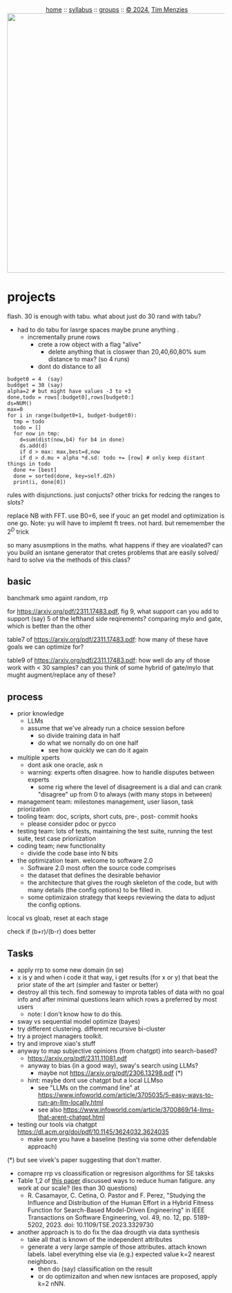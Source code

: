 <a name=top><br>
  <p align=center>&nbsp;<a href="/README.md#top">home</a> ::
  <a href="/docs/syllabus.md#top">syllabus</a> ::
  <a href="https://docs.google.com/spreadsheets/d/16yxmklx4zvmfAHE7QocOQZZ4v4UxD5ktJHWMJEjBcMI/edit#gid=0">groups</a> ::
  <a href="/LICENSE.md#top">&copy;&nbsp;2024</a>, <a href="http:/timm.fyi">Tim Menzies</a><br>
  <a href="/README.md#top"><img width=600  
     src="/etc/img/ase24.png"></a></p>

# projects

flash. 30 is enough with tabu. what about just do 30 rand with tabu?
- had to do tabu for lasrge spaces maybe prune anything . 
  - incrementally prune rows
    - crete a row object with a flag "alive"
      - delete anything that is closwer than 20,40,60,80% sum distance to max? (so 4 runs)
    - dont do distance to all

```
budget0 = 4  (say)
buddget = 30 (say)
alpha=2 # but might have values -3 to +3
done,todo = rows[:budget0],rows[budget0:]
ds=NUM()
max=0
for i in range(budget0+1, budget-budget0):
  tmp = todo
  todo = []
  for now in tmp:
    d=sum(dist(now,b4) for b4 in done)
    ds.add(d)
    if d > max: max,best=d,now
    if d > d.mu + alpha *d.sd: todo += [row] # only keep distant things in todo
  done += [best]
  done = sorted(done, key=self.d2h)
  print(i, done[0]) 
```

rules with disjunctions. just conjucts? other tricks for redcing the ranges to slots?

replace NB with FFT.  use B0=6, see if youc an get  model and optimization is  one go. Note: yu will have to implemt ft trees. not hard.
but rememember the $2^D$ trick 

so many asusmptions in the maths. what
happens if they are vioalated? can you
build an isntane generator that cretes
problems that are easily solved/ hard to solve
via the methods of this class?

## basic

banchmark smo againt random, rrp

for https://arxiv.org/pdf/2311.17483.pdf, fig 9, what support can you add to support (say) 5 of the lefthand side reqirements? comparing mylo and gate, which is better than the other

table7 of https://arxiv.org/pdf/2311.17483.pdf: how many of these have goals we can optimize for?

table9 of https://arxiv.org/pdf/2311.17483.pdf: how well do any of those work with < 30 samples? can you think of some hybrid of gate/mylo that mught augment/replace any of these?

## process

- prior knowledge
   - LLMs
   - assume that we've already run a choice session before
     - so divide training data in half
     - do what we nornally do on one half
       - see how quickly we can do it again 
- multiple xperts
  - dont ask one oracle, ask n
  - warning: experts often disagree. how to handle disputes between experts
    - some rig where the level of disagreement is a dial and can crank "disagree" up from 0 to always (with many stops in between)
- management team: milestones management, user liason,
  task priorization
- tooling team: doc, scripts, short cuts, pre-, post- commit hooks
  - please consider pdoc or pycco
- testing team: lots of tests, maintaining the test suite,
  running the test suite, test case prioriization
- coding team; new functionality
  - divide the code base into N bits
- the optimization team. welcome to software 2.0
  - Software 2.0 most often the source code comprises 
   -  the dataset that defines the desirable behavior 
   - the architecture that gives the rough skeleton of the code, 
     but with many details (the config options) to be filled in. 
   - some optimizaion strategy that keeps reviewing the
     data to adjust the config options.

lcocal vs gloab, reset at each stage

check if (b+r)/(b-r) does better

## Tasks
- apply rrp to some new domain (in se)
- x is y and when i code it that way, i get results (for x or y) that
  beat the prior state of the art (simpler and faster or better)
- destroy all this tech. find someway to improta tables
  of data with no goal info and after minimal questions
  learn which rows a preferred by most users
  - note: I don't know how to do this. 
- sway vs sequential model optimize (bayes)
- try different clustering. different recursive bi-cluster
- try a project managers toolkit. 
- try and improve xiao's stuff
- anyway to map subjective opinions (from chatgpt) into search-based?
  - https://arxiv.org/pdf/2311.11081.pdf
  - anyway to bias (in a good way), sway's search using LLMs?   
    - maybe not https://arxiv.org/pdf/2306.13298.pdf (\*)
  - hint: maybe dont use chatgpt but a local LLMso
    - see  "LLMs on the command line" at https://www.infoworld.com/article/3705035/5-easy-ways-to-run-an-llm-locally.html
    - see also https://www.infoworld.com/article/3700869/14-llms-that-arent-chatgpt.html
- testing our tools via chatgpt https://dl.acm.org/doi/pdf/10.1145/3624032.3624035
  - make sure you have a baseline (testing via some other defendable approach)

(\*) but see vivek's paper suggesting that don't matter.

- comapre rrp vs cloassification or regresison algorithms for SE taksks
- Table 1,2 of [this paper](https://csdl-downloads.ieeecomputer.org/trans/ts/5555/01/10314766.pdf?Expires=1703969010&Policy=eyJTdGF0ZW1lbnQiOlt7IlJlc291cmNlIjoiaHR0cHM6Ly9jc2RsLWRvd25sb2Fkcy5pZWVlY29tcHV0ZXIub3JnL3RyYW5zL3RzLzU1NTUvMDEvMTAzMTQ3NjYucGRmIiwiQ29uZGl0aW9uIjp7IkRhdGVMZXNzVGhhbiI6eyJBV1M6RXBvY2hUaW1lIjoxNzAzOTY5MDEwfX19XX0_&Signature=vkbhgVvW8l9aPJz9K14TAH178rlS9sBiht6nrLq8X~BcgvnTax~LL6GRoIhRLUVMkmWVgyMW-eSqfi3Pe1WlHb5oMxmQxSSIyz4gN5tjAr3MYergqd4OPSfTxjEm2hN-pBXwVpaeMHZTJ077YMVcTIqMqn9bJmzaOHvhDKYeJa3K~ZmFQuvUzDL4263mT8NQr-nPTi6136O1DmqtxIOKXVpMSddcPhNx~2GWrEX63O7mEkSfS6vBfZpsYXMHqeEkqsoxd3H5SziuAcoHt0kr7ttdYGSUrmjicDXEOd19gXC8ksZmgx2Mw2dBLI-LBEvTsCfgwF0d8ueYR1F3AiFeFw__&Key-Pair-Id=K12PMWTCQBDMDT)
  discussed ways to reduce human fatigure. any work at our scale? (les than 30 questions)
  - R. Casamayor, C. Cetina, O. Pastor and F. Perez, "Studying the Influence and Distribution of the Human Effort in a Hybrid Fitness Function for Search-Based Model-Driven Engineering" in IEEE Transactions on Software Engineering, vol. 49, no. 12, pp. 5189-5202, 2023.
doi: 10.1109/TSE.2023.3329730
- another approach is to do fix the daa drougth via data synthesis
  - take all that is known of the independent attributes
  - generate a very large sample of those attributes. attach known labels. label everything 
    else via (e.g.) expected value k=2 nearest neighbors.
    - then do (say) classification on the result
    - or do optimizaiton and when new isntaces are proposed, apply k=2 nNN.


